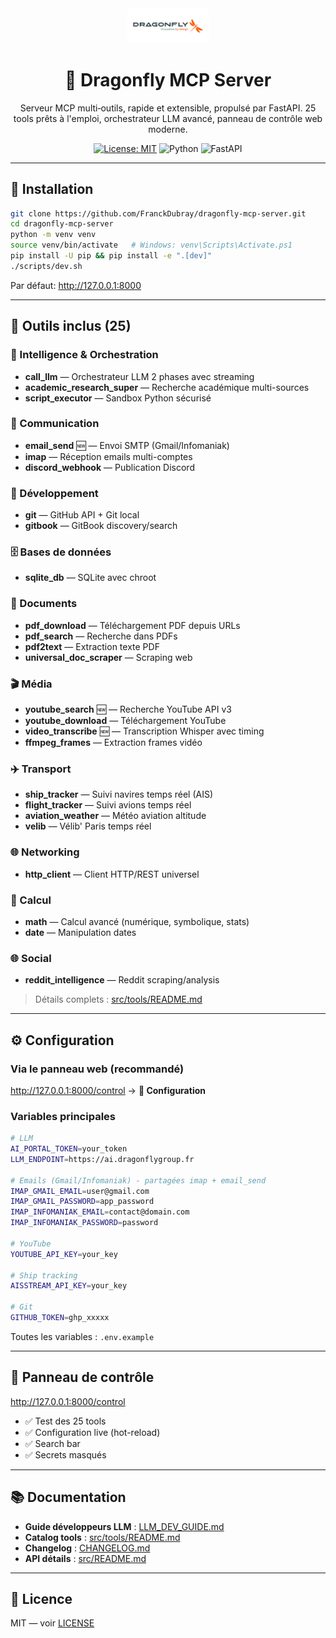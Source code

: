 <div align="center">

<img src="assets/LOGO_DRAGONFLY_HD.jpg" alt="Dragonfly logo" width="120" style="background:#ffffff; padding:6px; border-radius:8px;" />

# 🐉 Dragonfly MCP Server

Serveur MCP multi‑outils, rapide et extensible, propulsé par FastAPI. 25 tools prêts à l'emploi, orchestrateur LLM avancé, panneau de contrôle web moderne.

[![License: MIT](https://img.shields.io/badge/License-MIT-blue.svg)](./LICENSE)
![Python](https://img.shields.io/badge/Python-3.11%2B-3776AB)
![FastAPI](https://img.shields.io/badge/FastAPI-%F0%9F%9A%80-009688)

</div>

---

## 🚀 Installation

```bash
git clone https://github.com/FranckDubray/dragonfly-mcp-server.git
cd dragonfly-mcp-server
python -m venv venv
source venv/bin/activate   # Windows: venv\Scripts\Activate.ps1
pip install -U pip && pip install -e ".[dev]"
./scripts/dev.sh
```

Par défaut: http://127.0.0.1:8000

---

## 🧪 Outils inclus (25)

### 🤖 Intelligence & Orchestration
- **call_llm** — Orchestrateur LLM 2 phases avec streaming
- **academic_research_super** — Recherche académique multi-sources
- **script_executor** — Sandbox Python sécurisé

### 📧 Communication
- **email_send** 🆕 — Envoi SMTP (Gmail/Infomaniak)
- **imap** — Réception emails multi-comptes
- **discord_webhook** — Publication Discord

### 🔧 Développement
- **git** — GitHub API + Git local
- **gitbook** — GitBook discovery/search

### 🗄️ Bases de données
- **sqlite_db** — SQLite avec chroot

### 📄 Documents
- **pdf_download** — Téléchargement PDF depuis URLs
- **pdf_search** — Recherche dans PDFs
- **pdf2text** — Extraction texte PDF
- **universal_doc_scraper** — Scraping web

### 🎬 Média
- **youtube_search** 🆕 — Recherche YouTube API v3
- **youtube_download** — Téléchargement YouTube
- **video_transcribe** 🆕 — Transcription Whisper avec timing
- **ffmpeg_frames** — Extraction frames vidéo

### ✈️ Transport
- **ship_tracker** — Suivi navires temps réel (AIS)
- **flight_tracker** — Suivi avions temps réel
- **aviation_weather** — Météo aviation altitude
- **velib** — Vélib' Paris temps réel

### 🌐 Networking
- **http_client** — Client HTTP/REST universel

### 🔢 Calcul
- **math** — Calcul avancé (numérique, symbolique, stats)
- **date** — Manipulation dates

### 🌐 Social
- **reddit_intelligence** — Reddit scraping/analysis

> Détails complets : [src/tools/README.md](./src/tools/README.md)

---

## ⚙️ Configuration

### Via le panneau web (recommandé)
http://127.0.0.1:8000/control → **🔑 Configuration**

### Variables principales
```bash
# LLM
AI_PORTAL_TOKEN=your_token
LLM_ENDPOINT=https://ai.dragonflygroup.fr

# Emails (Gmail/Infomaniak) - partagées imap + email_send
IMAP_GMAIL_EMAIL=user@gmail.com
IMAP_GMAIL_PASSWORD=app_password
IMAP_INFOMANIAK_EMAIL=contact@domain.com
IMAP_INFOMANIAK_PASSWORD=password

# YouTube
YOUTUBE_API_KEY=your_key

# Ship tracking
AISSTREAM_API_KEY=your_key

# Git
GITHUB_TOKEN=ghp_xxxxx
```

Toutes les variables : `.env.example`

---

## 🎨 Panneau de contrôle

http://127.0.0.1:8000/control

- ✅ Test des 25 tools
- ✅ Configuration live (hot-reload)
- ✅ Search bar
- ✅ Secrets masqués

---

## 📚 Documentation

- **Guide développeurs LLM** : [LLM_DEV_GUIDE.md](./LLM_DEV_GUIDE.md)
- **Catalog tools** : [src/tools/README.md](./src/tools/README.md)
- **Changelog** : [CHANGELOG.md](./CHANGELOG.md)
- **API détails** : [src/README.md](./src/README.md)

---

## 📄 Licence

MIT — voir [LICENSE](./LICENSE)
